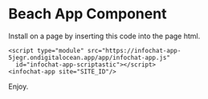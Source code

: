 # Beach App Component

Install on a page by inserting this code into the page html.

```
<script type="module" src="https://infochat-app-5jegr.ondigitalocean.app/app/infochat-app.js" 
  id="infochat-app-scriptastic"></script>
<infochat-app site="SITE_ID"/>
```

Enjoy.